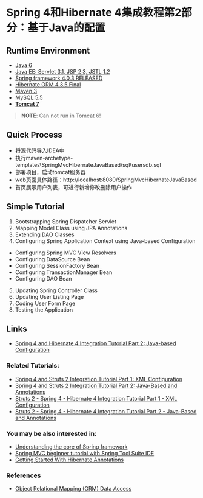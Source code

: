 # Spring 4和Hibernate 4集成教程第2部分：基于Java的配置

## Runtime Environment
- [Java 6](http://www.oracle.com/technetwork/java/javase/downloads/jdk6downloads-1902814.html)
- [Java EE: Servlet 3.1, JSP 2.3, JSTL 1.2](http://www.oracle.com/technetwork/java/javaee/overview/index.html)
- [Spring framework 4.0.3.RELEASED](http://projects.spring.io/spring-framework)
- [Hibernate ORM 4.3.5.Final](http://hibernate.org/orm)
- [Maven 3](http://maven.apache.org/)
- [MySQL 5.5](http://www.mysql.com/)
- [**Tomcat 7**](http://tomcat.apache.org/)
> **NOTE**: Can not run in Tomcat 6!

## Quick Process
* 将源代码导入IDEA中
* 执行maven-archetype-templates\SpringMvcHibernateJavaBased\sql\usersdb.sql
* 部署项目，启动tomcat服务器
* web页面具体路径：http://localhost:8080/SpringMvcHibernateJavaBased
* 首页展示用户列表，可进行新增修改删除用户操作

## Simple Tutorial
1. Bootstrapping Spring Dispatcher Servlet
2. Mapping Model Class using JPA Annotations
3. Extending DAO Classes
4. Configuring Spring Application Context using Java-based Configuration
- Configuring Spring MVC View Resolvers
- Configuring DataSource Bean
- Configuring SessionFactory Bean
- Configuring TransactionManager Bean
- Configuring DAO Bean
5. Updating Spring Controller Class
6. Updating User Listing Page
7. Coding User Form Page
8. Testing the Application

## Links
- [Spring 4 and Hibernate 4 Integration Tutorial Part 2: Java-based Configuration](http://www.codejava.net/frameworks/spring/spring-4-and-hibernate-4-integration-tutorial-part-2-java-based-configuration)

### Related Tutorials:
- [Spring 4 and Struts 2 Integration Tutorial Part 1: XML Configuration](http://www.codejava.net/frameworks/spring/spring-4-and-struts-2-integration-tutorial-part-1-xml-configuration)
- [Spring 4 and Struts 2 Integration Tutorial Part 2: Java-Based and Annotations](http://www.codejava.net/frameworks/spring/spring-4-and-struts-2-integration-tutorial-part-2-java-based-and-annotations)
- [Struts 2 - Spring 4 - Hibernate 4 Integration Tutorial Part 1 - XML Configuration](http://www.codejava.net/frameworks/struts/struts-2-spring-4-hibernate-4-integration-tutorial-part-1-xml-configuration)
- [Struts 2 - Spring 4 - Hibernate 4 Integration Tutorial Part 2 - Java-Based and Annotations](http://www.codejava.net/frameworks/struts/struts-spring-hibernate-integration-tutorial-part-2-java-based-and-annotations)

### You may be also interested in:
- [Understanding the core of Spring framework](http://www.codejava.net/frameworks/spring/understanding-the-core-of-spring-framework)
- [Spring MVC beginner tutorial with Spring Tool Suite IDE](http://www.codejava.net/frameworks/spring/spring-mvc-beginner-tutorial-with-spring-tool-suite-ide)
- [Getting Started With Hibernate Annotations](http://www.codejava.net/frameworks/hibernate/getting-started-with-hibernate-annotations)

### References
- [Object Relational Mapping (ORM) Data Access](http://docs.spring.io/spring/docs/4.0.x/spring-framework-reference/html/orm.html#orm-hibernate)
